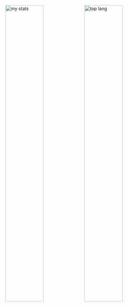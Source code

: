 <img alt="my stats" align="left" width="49%" src="https://github-readme-stats.vercel.app/api?username=gabrieldbn&show_icons=true"/>

<img alt="top lang" align="left" width="49%" src="https://github-readme-stats.vercel.app/api/top-langs/?username=gabrieldbn&layout=compact"/>
